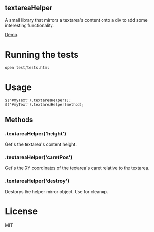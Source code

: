 textareaHelper
--------------

A small library that mirrors a textarea's content onto a div to add some interesting functionality.

[Demo](http://jsfiddle.net/5KqmF/111/).

# Running the tests

    open test/tests.html


# Usage

    $('#myText').textareaHelper();
    $('#myText').textareaHelper(method);

## Methods

### .textareaHelper('height')

Get's the textarea's content height.

### .textareaHelper('caretPos')

Get's the XY coordinates of the textarea's caret relative to the textarea.

### .textareaHelper('destroy')

Destorys the helper mirror object. Use for cleanup.

# License

MIT
